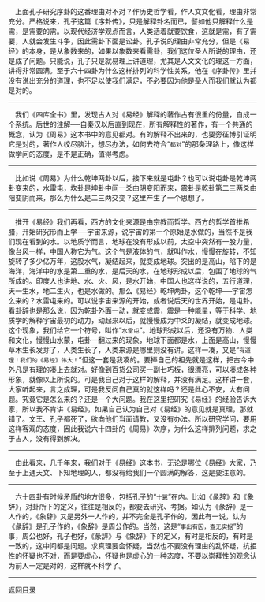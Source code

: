 &emsp;上面孔子研究序卦的这番理由对不对？作历史哲学看，作人文文化看，理由非常充分。严格说来，孔子这篇《序卦传》，只是解释卦名而已，譬如他只解释什么是需，是需要的需。以现代经济学观点而言，人类活着就要饮食，这就是需，有了需要，人就会发生斗争，因此需卦下面是讼卦。孔子说的理由非常充分，但是《易经》的本身，是从象数来的，如果以象数来看需卦，我们这位圣人所说的理由，还是成了问题。只能说，孔子只是就易理上讲道理，尤其是人文文化的理这一方面，讲得非常圆满。至于六十四卦为什么这样排列的科学性关系，他在《序卦传》里并没有说出充分的道理，也不足以使我们满足，不必要因为他是圣人而我们就认为都是对的。
___
&emsp;我们《四库全书》里，发现古人对《易经》解释的著作占有很重的份量，自成一个系统。后世的注解──自秦汉以后直到现在，所有解释性的著作，有一个共通的概念，认为《周易》这本书中的意见都对。有的解释不出来的，也要旁征博引证明它是对的，著作人绞尽脑汁，想尽办法，如何去符合“``都对``”的那条理路上，像这样做学问的态度，是不是正确，值得考虑。
___
&emsp;比如说《周易》为什么乾坤两卦以后，接下来就是屯卦？也可以说屯卦是乾坤两卦变来的，水雷屯，坎卦是坤卦中间一爻由阴变阳而来，震卦是乾卦第二三两爻由阳变阴而来，那么为什么是二三两交变？这里产生了一个思想了。
___
&emsp;推开《易经》我们再看，西方的文化来源是由宗教而哲学。西方的哲学首推希腊，开始研究形而上学──宇宙来源，说宇宙的第一个原始是水做的，当然不是我们现在看到的水。以地质学而言，地球在没有形成以前，太空中突然有一股力量，像台风一样，中国人称它为气。这个气是液体的气，就叫作水，慢慢在旋转，不知旋转了多少亿万年，这股水气，凝结起来，就变成地球。突出的是高山，陷下的是海洋，海洋中的水是第二重的水，是后天的水，在地球形成以后，包围了地球的气所成的。印度人也讲地、水、火、风，是水开始，中国人也这样说的，五行道理，天一生水，地二生火，也是水做的。那么《易经》乾坤两卦，这个乾坤──宇宙怎么来的？水雷屯来的。可以说宇宙来源的开始，或者说后天的世界开始，是屯卦。看卦辞也是那么说，因为乾卦外面一动，就变成震，震是一种能量，等于科学、地质学的解释宇宙最初的动力，动起来以后，就慢慢成为中爻的凝结，就变成地球。这个现象，我们给它一个符号，叫作“``水雷屯``”。地球形成以后，还没有万物、人类和文化，慢慢山水蒙，屯卦一翻过来的现象，地球下面都是水，上面是高山，慢慢草木生长发芽了，人类生长了，人类来源是哪里则没有讲。这样一凑，又是“``有道理！我们的《易经》伟大！``”但这一套是我凑的。要捧自己的祖先就是这样，把古今中外凡是有理的凑上去就对。好像到百货公司买一副七巧板，很漂亮，可以凑成各种形象，就像以上所说的。可是我自己对于这样的解释，并没有满足。这样讲一套，大家听起来，言之成理，可是我反问自己真的就这样吗？还是此心不安，大有问题。究竟它是怎么来的？还是一个大问题。我在这里把研究《易经》的经验告诉大家，所以我不肯讲《易经》，如果自己认为自己对《易经》的意见就是真理，那就错了。文王、孔子都死了，欲向他们当面请教，又没有办法。所以研究学问，要用这样客观的态度，因此我说六十四卦的《周易》次序，为什么这样排列问题，求之于古人，没有得到解决。
___
&emsp;由此看来，几千年来，我们对于《易经》这本书，无论是哪位《易经》大家，乃至于上通天文、下知地理的人，都没有给我们一个圆满的解答，这是要注意的。
___
&emsp;六十四卦有时候矛盾的地方很多，包括孔子的“``十翼``”在内。比如《彖辞》和《象辞》，对卦所下的定义，往往是相反的，都要去研究、考据。如认为《彖辞》是一人作的，《象辞》又是另外一人作的，并不完全是孔子作的，因此有一说，认为《彖辞》是孔子作的，《象辞》是周公作的。当然，这是“``事出有因，查无实据``”的事，周公也好，孔子也好，《彖辞》与《象辞》下的定义，有时是相反的，有时是一致的，这中间都是问题。求真理要会怀疑，当然也不要没有理由的乱怀疑，抗拒性的怀疑也不对，而是要虚心，怀疑也是虚心的一种态度，不要以崇拜性的观念认为前人一定是对的，这样就不科学了。
___
[返回目录](../../master/README.md#目录)